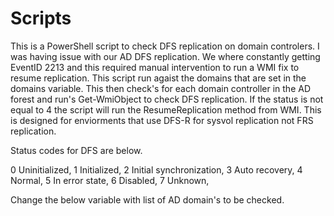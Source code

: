 # Scripts

This is a PowerShell script to check DFS replication on domain controlers. I was having issue with our AD DFS replication. We where constantly getting EventID 2213 and this required manual intervention to run a WMI fix to resume replication. This script run agaist the domains that are set in the domains variable. This then check's for each domain controller in the AD forest and run's Get-WmiObject to check DFS replication. If the status is not equal to 4 the script will run the ResumeReplication method from WMI. This is designed for enviorments that use DFS-R for sysvol replication not FRS replication. 

Status codes for DFS are below.

0 Uninitialized,
1	Initialized,
2	Initial synchronization,
3	Auto recovery,
4	Normal,
5	In error state,
6	Disabled,
7	Unknown,
 

 Change the below variable with list of AD domain's to be checked.
